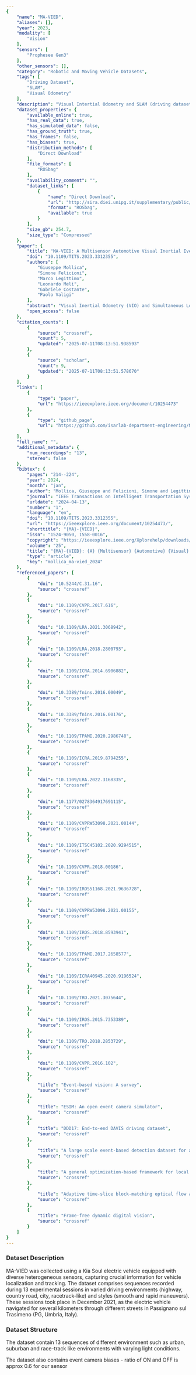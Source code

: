 ```yaml
---
{
    "name": "MA-VIED",
    "aliases": [],
    "year": 2023,
    "modality": [
        "Vision"
    ],
    "sensors": [
        "Prophesee Gen3"
    ],
    "other_sensors": [],
    "category": "Robotic and Moving Vehicle Datasets",
    "tags": [
        "Driving Dataset",
        "SLAM",
        "Visual Odometry"
    ],
    "description": "Visual Intertial Odometry and SLAM (driving dataset)",
    "dataset_properties": {
        "available_online": true,
        "has_real_data": true,
        "has_simulated_data": false,
        "has_ground_truth": true,
        "has_frames": false,
        "has_biases": true,
        "distribution_methods": [
            "Direct Download"
        ],
        "file_formats": [
            "ROSbag"
        ],
        "availability_comment": "",
        "dataset_links": [
            {
                "name": "Direct Download",
                "url": "http://sira.diei.unipg.it/supplementary/public/Datasets/MA-VIED/Data/",
                "format": "ROSbag",
                "available": true
            }
        ],
        "size_gb": 254.7,
        "size_type": "Compressed"
    },
    "paper": {
        "title": "MA-VIED: A Multisensor Automotive Visual Inertial Event Dataset",
        "doi": "10.1109/TITS.2023.3312355",
        "authors": [
            "Giuseppe Mollica",
            "Simone Felicioni",
            "Marco Legittimo",
            "Leonardo Meli",
            "Gabriele Costante",
            "Paolo Valigi"
        ],
        "abstract": "Visual Inertial Odometry (VIO) and Simultaneous Localization and Mapping (SLAM) have experienced increasing interest in both the consumer and racing automotive sectors in recent decades. With the introduction of novel neuromorphic vision sensors, it is now possible to accurately localize a vehicle even under complex environmental conditions, leading to an improved and safer driving experience. In this paper, we propose MA-VIED, a large-scale driving dataset that collects race tracklike loops, maneuvers, and standard driving scenarios, all bundled in a rich sensory dataset. MA-VIED provides highly accurate IMU data, standard and event camera streams, and RTK position data from a dual GPS antenna, both of which are hardwaresynchronized with all cameras and IMU data. In addition, we collect accurate wheel odometry data and other data from the vehicle\u2019s CAN bus. The dataset contains 13 sequences collected in urban, suburban, and racetrack-like environments with varying lighting conditions and driving dynamics. We provide groundtruth RTK data for algorithms evaluation and the calibration sequences for both IMU and cameras. We then present three tests to demonstrate how MA-VIED can be suitable for monocular VIO applications, using state-of-the-art VIO algorithms and an EKF-based sensor fusion solution. The experimental results show that MA-VIED can support the development and prototyping of novel automotive-oriented frame and event-based monocular VIO algorithms.",
        "open_access": false
    },
    "citation_counts": [
        {
            "source": "crossref",
            "count": 5,
            "updated": "2025-07-11T08:13:51.938593"
        },
        {
            "source": "scholar",
            "count": 9,
            "updated": "2025-07-11T08:13:51.578670"
        }
    ],
    "links": [
        {
            "type": "paper",
            "url": "https://ieeexplore.ieee.org/document/10254473"
        },
        {
            "type": "github_page",
            "url": "https://github.com/isarlab-department-engineering/MA-VIED"
        }
    ],
    "full_name": "",
    "additional_metadata": {
        "num_recordings": "13",
        "stereo": false
    },
    "bibtex": {
        "pages": "214--224",
        "year": 2024,
        "month": "jan",
        "author": "Mollica, Giuseppe and Felicioni, Simone and Legittimo, Marco and Meli, Leonardo and Costante, Gabriele and Valigi, Paolo",
        "journal": "IEEE Transactions on Intelligent Transportation Systems",
        "urldate": "2024-04-13",
        "number": "1",
        "language": "en",
        "doi": "10.1109/TITS.2023.3312355",
        "url": "https://ieeexplore.ieee.org/document/10254473/",
        "shorttitle": "{MA}-{VIED}",
        "issn": "1524-9050, 1558-0016",
        "copyright": "https://ieeexplore.ieee.org/Xplorehelp/downloads/license-information/IEEE.html",
        "volume": "25",
        "title": "{MA}-{VIED}: {A} {Multisensor} {Automotive} {Visual} {Inertial} {Event} {Dataset}",
        "type": "article",
        "key": "mollica_ma-vied_2024"
    },
    "referenced_papers": [
        {
            "doi": "10.5244/C.31.16",
            "source": "crossref"
        },
        {
            "doi": "10.1109/CVPR.2017.616",
            "source": "crossref"
        },
        {
            "doi": "10.1109/LRA.2021.3068942",
            "source": "crossref"
        },
        {
            "doi": "10.1109/LRA.2018.2800793",
            "source": "crossref"
        },
        {
            "doi": "10.1109/ICRA.2014.6906882",
            "source": "crossref"
        },
        {
            "doi": "10.3389/fnins.2016.00049",
            "source": "crossref"
        },
        {
            "doi": "10.3389/fnins.2016.00176",
            "source": "crossref"
        },
        {
            "doi": "10.1109/TPAMI.2020.2986748",
            "source": "crossref"
        },
        {
            "doi": "10.1109/ICRA.2019.8794255",
            "source": "crossref"
        },
        {
            "doi": "10.1109/LRA.2022.3168335",
            "source": "crossref"
        },
        {
            "doi": "10.1177/0278364917691115",
            "source": "crossref"
        },
        {
            "doi": "10.1109/CVPRW53098.2021.00144",
            "source": "crossref"
        },
        {
            "doi": "10.1109/ITSC45102.2020.9294515",
            "source": "crossref"
        },
        {
            "doi": "10.1109/CVPR.2018.00186",
            "source": "crossref"
        },
        {
            "doi": "10.1109/IROS51168.2021.9636728",
            "source": "crossref"
        },
        {
            "doi": "10.1109/CVPRW53098.2021.00155",
            "source": "crossref"
        },
        {
            "doi": "10.1109/IROS.2018.8593941",
            "source": "crossref"
        },
        {
            "doi": "10.1109/TPAMI.2017.2658577",
            "source": "crossref"
        },
        {
            "doi": "10.1109/ICRA40945.2020.9196524",
            "source": "crossref"
        },
        {
            "doi": "10.1109/TRO.2021.3075644",
            "source": "crossref"
        },
        {
            "doi": "10.1109/IROS.2015.7353389",
            "source": "crossref"
        },
        {
            "doi": "10.1109/TRO.2018.2853729",
            "source": "crossref"
        },
        {
            "doi": "10.1109/CVPR.2016.102",
            "source": "crossref"
        },
        {
            "title": "Event-based vision: A survey",
            "source": "crossref"
        },
        {
            "title": "ESIM: An open event camera simulator",
            "source": "crossref"
        },
        {
            "title": "DDD17: End-to-end DAVIS driving dataset",
            "source": "crossref"
        },
        {
            "title": "A large scale event-based detection dataset for automotive",
            "source": "crossref"
        },
        {
            "title": "A general optimization-based framework for local odometry estimation with multiple sensors",
            "source": "crossref"
        },
        {
            "title": "Adaptive time-slice block-matching optical flow algorithm for dynamic vision sensors",
            "source": "crossref"
        },
        {
            "title": "Frame-free dynamic digital vision",
            "source": "crossref"
        }
    ]
}
---
```


### Dataset Description

MA-VIED was collected using a Kia Soul electric vehicle equipped with diverse heterogeneous sensors, capturing crucial information for vehicle localization and tracking. The dataset comprises sequences recorded during 13 experimental sessions in varied driving environments (highway, country road, city, racetrack-like) and styles (smooth and rapid maneuvers). These sessions took place in December 2021, as the electric vehicle navigated for several kilometers through different streets in Passignano sul Trasimeno (PG, Umbria, Italy).

### Dataset Structure

The dataset contain 13 sequences of different environment such as urban, suburban and race-track like environments with varying light conditions.

The dataset also contains event camera biases - ratio of ON and OFF is approx 0.6 for our sensor

